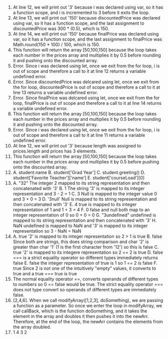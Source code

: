 1. At line 12, we will print out '3' because i was declared using var, so it has a function scope, and i is incremented to 3 before it exits the loop.
2. At line 13, we will print out '150' because discountedPrice was declared using var, so it has a function scope, and the last assignment to discountedPrice was 300 * (0.5), which is 150.
3. At line 14, we will print out '150' because finalPrice was declared using var, so it has a function scope, and the last assignment to finalPrice was Math.round(150 * 100) / 100, which is 150.
4. This function will return the array [50,100,150] because the loop takes each number in the prices array and multiplies it by 0.5 before rounding it and pushing onto the discounted array.
5. Error. Since i was declared using let, once we exit from the for loop, i is out of scope and therefore a call to it at line 12 returns a variable undefined error.
6. Error. Since discountedPrice was delcared using let, once we exit from the for loop, discountedPrice is out of scope and therefore a call to it at line 13 returns a variable undefined error.
7. Error. Since finalPrice was delcared using let, once we exit from the for loop, finalPrice is out of scope and therefore a call to it at line 14 returns a variable undefined error.
8. This function will return the array [50,100,150] because the loop takes each number in the prices array and multiplies it by 0.5 before rounding it and pushing onto the discounted array.
9. Error. Since i was declared using let, once we exit from the for loop, i is out of scope and therefore a call to it at line 11 returns a variable undefined error.
10. At line 12, we will print out '3' because length was assigned to prices.length and prices has 3 elements.
11. This function will return the array [50,100,150] because the loop takes each number in the prices array and multiplies it by 0.5 before pushing onto the discounted array.
12. A. student.name
    B. student['Grad Year']
    C. student.greeting()
    D. student['Favorite Teacher']['name']
    E. student['courseLoad'][0]
13. A. "32" The integer 2 mapped to its string representation and then concatenated with '3'
    B. 1 The string '3' is mapped to its integer representation and 3 - 2 = 1
    C. 3 Null is mapped to the integer value 0 and 3 + 0 = 3
    D. '3null' Null is mapped to its string representation and then concatenated with '3'
    E. 4 true is mapped to its integer representation of 1 and 1 + 3 = 4
    F. 0 false and null both map to an integer representation of 0 so 0 + 0 = 0
    G. "3undefined" undefined is mapped to its string representation and then concatenated with '3'
    H. NaN undefined is mapped to NaN and '3' is mapped to its integer representation so 3 - NaN = NaN
14. A. true '2' is mapped to its integer representation so 2 > 1 is true
    B. false Since both are strings, this does string comparison and char '2' is greater than char '1' (1 is the first character from '12') so this is false
    C. true '2' is mapped to its integere representation so 2 == 2 is true
    D. false === is a strict equality operator so different types immediately returns false
    E. false the integer representation of true is 1 so 1 == 2 is false
    F. true Since 2 is not one of the intuitively "empty" values, it converts to true and a true === true is true
15. The normal equality operator ==, converts operands of different types to numbers so 0 == false would be true. The strict equality operator === does not type convert so operands of different types are immediately false.
17. [2,4,6]. When we call modifyArray([1,2,3], doSomething), we are passing a function as a parameter. So once we enter the loop in modifyArray, we call callBack, which is the function doSomething, and it takes the element in the array and doubles it then pushes it into the newArr. Therefore, at the end of the loop, the newArr contains the elements from the array doubled.
19. 1
    4
    3
    2
    